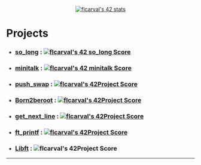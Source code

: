 <p align="center">
<a href="https://profile.intra.42.fr/users/flcarval"><img src="https://badge42.vercel.app/api/v2/cl1lmiew3000609l599o75f45/stats?cursusId=21&coalitionId=46" alt="flcarval's 42 stats" /></a>
</p>

# Projects
* ### [so_long] : [![flcarval's 42 so_long Score](https://badge42.vercel.app/api/v2/cl1lmiew3000609l599o75f45/project/2543232)](https://github.com/JaeSeoKim/badge42)
* ### [minitalk] : [![flcarval's 42 minitalk Score](https://badge42.vercel.app/api/v2/cl1lmiew3000609l599o75f45/project/2519616)](https://github.com/JaeSeoKim/badge42)
* ### [push_swap] : [![flcarval's 42Project Score](https://badge42.vercel.app/api/v2/cl1lmiew3000609l599o75f45/project/2472108)](https://github.com/JaeSeoKim/badge42)
* ### [Born2beroot](./born2beroot/) : [![flcarval's 42Project Score](https://badge42.vercel.app/api/v2/cl1lmiew3000609l599o75f45/project/2447035)](https://github.com/JaeSeoKim/badge42)
* ### [get_next_line] : [![flcarval's 42Project Score](https://badge42.vercel.app/api/v2/cl1lmiew3000609l599o75f45/project/2445141)](https://github.com/JaeSeoKim/badge42)
* ### [ft_printf] : [![flcarval's 42Project Score](https://badge42.vercel.app/api/v2/cl1lmiew3000609l599o75f45/project/2438166)](https://github.com/JaeSeoKim/badge42)
* ### [Libft] : ![flcarval's 42Project Score](https://badge42.vercel.app/api/v2/cl1lmiew3000609l599o75f45/project/2415298)
















------------------------------------------------------
[Libft]:https://github.com/chozeur/Libft
[ft_printf]:https://github.com/chozeur/ft_printf
[get_next_line]:https://github.com/chozeur/get_next_line
[push_swap]:https://github.com/chozeur/push-swap
[minitalk]:./minitalk
[so_long]:./so_long
